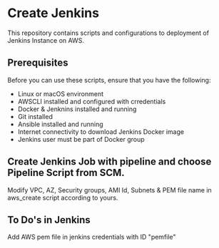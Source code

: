 # Create Jenkins

This repository contains scripts and configurations to deployment of Jenkins Instance on AWS.

## Prerequisites

Before you can use these scripts, ensure that you have the following:

- Linux or macOS environment
- AWSCLI installed and configured with crredentials
- Docker & Jenknins installed and running
- Git installed
- Ansible installed and running
- Internet connectivity to download Jenkins Docker image
- Jenkins user must be part of Docker group

## Create Jenkins Job with pipeline and choose Pipeline Script from SCM.

Modify VPC, AZ, Security groups, AMI Id, Subnets & PEM file name in aws_create script according to yours.

To Do's in Jenkins
------------------------------------------
Add AWS pem file in jenkins credentials with ID "pemfile"
